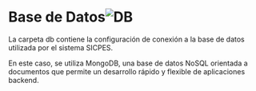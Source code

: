 # Base de Datos![DB](https://img.shields.io/badge/db-MongoDB-47A248?style=for-the-badge&logo=mongodb&logoColor=white)

La carpeta db contiene la configuración de conexión a la base de datos utilizada por el sistema SICPES.

En este caso, se utiliza MongoDB, una base de datos NoSQL orientada a documentos que permite un desarrollo rápido y flexible de aplicaciones backend.
